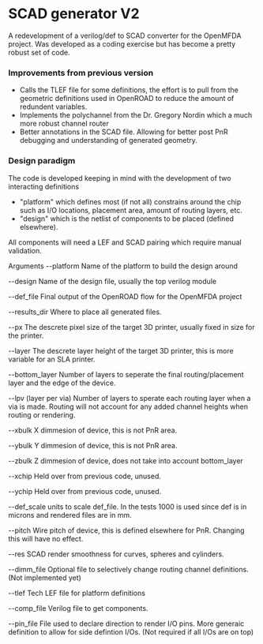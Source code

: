 # SCAD generator V2

A redevelopment of a verilog/def to SCAD converter for the OpenMFDA project. Was developed as a coding exercise but has become a pretty robust set of code.

### Improvements from previous version
- Calls the TLEF file for some definitions, the effort is to pull from the geometric definitions used in OpenROAD to reduce the amount of redundent variables.
- Implements the polychannel from the Dr. Gregory Nordin which a much more robust channel router
- Better annotations in the SCAD file. Allowing for better post PnR debugging and understanding of generated geometry.

### Design paradigm
The code is developed keeping in mind with the development of two interacting definitions 
- "platform" which defines most (if not all) constrains around the chip such as I/O locations, placement area, amount of routing layers, etc.
- "design" which is the netlist of components to be placed (defined elsewhere). 

All components will need a LEF and SCAD pairing which require manual validation.

Arguments
--platform
Name of the platform to build the design around

--design
Name of the design file, usually the top verilog module

--def_file
Final output of the OpenROAD flow for the OpenMFDA project

--results_dir
Where to place all generated files.

--px
The descrete pixel size of the target 3D printer, usually fixed in size for the printer.

--layer
The descrete layer height of the target 3D printer, this is more variable for an SLA printer.

--bottom_layer
Number of layers to seperate the final routing/placement layer and the edge of the device.

--lpv (layer per via)
Number of layers to sperate each routing layer when a via is made. Routing will not account for any added channel heights when routing or rendering.

--xbulk
X dimmesion of device, this is not PnR area.

--ybulk
Y dimmesion of device, this is not PnR area.

--zbulk
Z dimmesion of device, does not take into account bottom_layer

--xchip
Held over from previous code, unused.

--ychip
Held over from previous code, unused.

--def_scale
units to scale def_file. In the tests 1000 is used since def is in microns and rendered files are in mm.

--pitch
Wire pitch of device, this is defined elsewhere for PnR. Changing this will have no effect.

--res
SCAD render smoothness for curves, spheres and cylinders.

--dimm_file
Optional file to selectively change routing channel definitions. (Not implemented yet)  

--tlef
Tech LEF file for platform definitions

--comp_file
Verilog file to get components.

--pin_file
File used to declare direction to render I/O pins. More generaic definition to allow for side defintion I/Os. (Not required if all I/Os are on top)
